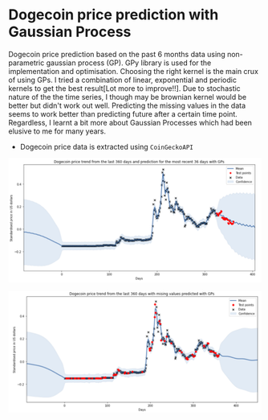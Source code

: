 # Dogecoin price prediction with Gaussian Process

Dogecoin price prediction based on the past 6 months data using non-parametric gaussian process (GP). GPy library is used for the implementation and optimisation. Choosing the right kernel is the main crux of using GPs. I tried a combination of linear, exponential and periodic kernels to get the best result[Lot more to improve!!]. Due to stochastic nature of the the time series, I though may be brownian kernel would be better but didn't work out well. Predicting the missing values in the data seems to work better than predicting future after a certain time point. Regardless, I learnt a bit more about Gaussian Processes which had been elusive to me for many years. 

* Dogecoin price data is extracted using `CoinGeckoAPI`


![alt text](https://github.com/LamaNIkesh/GaussianProcess/blob/main/Plots/prediction.png?raw=True)


![alt text](https://github.com/LamaNIkesh/GaussianProcess/blob/main/Plots/missing.png?raw=True)
